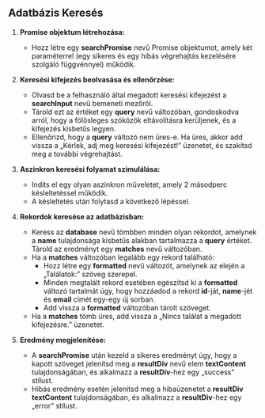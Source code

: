 ## Adatbázis Keresés

1. **Promise objektum létrehozása:**
   - Hozz létre egy **searchPromise** nevű Promise objektumot, amely két paraméterrel (egy sikeres és egy hibás végrehajtás kezelésére szolgáló függvénnyel) működik.

2. **Keresési kifejezés beolvasása és ellenőrzése:**
   - Olvasd be a felhasználó által megadott keresési kifejezést a **searchInput** nevű bemeneti mezőről.
   - Tárold ezt az értéket egy **query** nevű változóban, gondoskodva arról, hogy a fölösleges szóközök eltávolításra kerüljenek, és a kifejezés kisbetűs legyen.
   - Ellenőrizd, hogy a **query** változó nem üres-e. Ha üres, akkor add vissza a „Kérlek, adj meg keresési kifejezést!” üzenetet, és szakítsd meg a további végrehajtást.

3. **Aszinkron keresési folyamat szimulálása:**
   - Indíts el egy olyan aszinkron műveletet, amely 2 másodperc késleltetéssel működik.
   - A késleltetés után folytasd a következő lépéssel.

4. **Rekordok keresése az adatbázisban:**
   - Keress az **database** nevű tömbben minden olyan rekordot, amelynek a **name** tulajdonsága kisbetűs alakban tartalmazza a **query** értéket. Tárold az eredményt egy **matches** nevű változóban.
   - Ha a **matches** változóban legalább egy rekord található:
     - Hozz létre egy **formatted** nevű változót, amelynek az elején a „Találatok:” szöveg szerepel.
     - Minden megtalált rekord esetében egészítsd ki a **formatted** változó tartalmát úgy, hogy hozzáadod a rekord **id**-ját, **name**-jét és **email** címét egy-egy új sorban.
     - Add vissza a **formatted** változóban tárolt szöveget.
   - Ha a **matches** tömb üres, add vissza a „Nincs találat a megadott kifejezésre.” üzenetet.

5. **Eredmény megjelenítése:**
   - A **searchPromise** után kezeld a sikeres eredményt úgy, hogy a kapott szöveget jelenítsd meg a **resultDiv** nevű elem **textContent** tulajdonságában, és alkalmazz a **resultDiv**-hez egy „success” stílust.
   - Hibás eredmény esetén jelenítsd meg a hibaüzenetet a **resultDiv** **textContent** tulajdonságában, és alkalmazz a **resultDiv**-hez egy „error” stílust.

